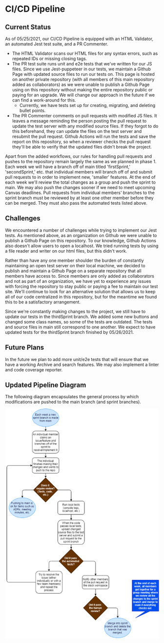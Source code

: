 # CI/CD Pipeline
## Current Status
As of 05/25/2021, our CI/CD Pipeline is equipped with an HTML Validator, an automated Jest test suite, and a PR Commenter.

- The HTML Validator scans our HTML files for any syntax errors, such as repeated IDs or missing closing tags.
- The PR test suite runs unit and e2e tests that we've written for our JS files. Since we use Jest-puppeteer in our tests, we maintain a Github Page with updated source files to run our tests on. This page is hosted on another private repository (with all members of this main repository added as collaborators) as we were unable to publish a Github Page using on this repository without making the entire repository public or paying for an upgrade. We will change our approach in the future if we can find a work-around for this.
    - Currently, we have tests set up for creating, migrating, and deleting bullet points.
- The PR Commenter comments on pull requests with modified JS files. It leaves a message reminding the person posting the pull request to update the test server with any modified source files. If they forgot to do this beforehand, they can update the files on the test server and resubmit the pull request. Github Actions will run the tests and save the report on this repository, so when a reviewer checks the pull request they'll be able to verify that the updated files didn't break the project.

Apart from the added workflows, our rules for handling pull requests and pushes to the repository remain largely the same as we planned in phase 1. Each week we will have a branch off of main titled 'firstSprint,' 'secondSprint,' etc. that individual members will branch off of and submit pull requests to in order to implement new, 'smaller' features. At the end of each week we'll review the total changes as a group and push the sprint to main. We may also push the changes sooner if we need to meet upcoming Canvas deadlines. Pull requests from individual members' branches to the sprint branch must be reviewed by at least one other member before they can be merged. They must also pass the automated tests listed above.

## Challenges
We encountered a number of challenges while trying to implement our Jest tests. As mentioned above, as an organization on Github we were unable to publish a Github Page on this repository. To our knowledge, Github Actions also doesn't allow users to open a localhost. We tried running tests by using a file reader and writer on our html files, but this didn't work. 

Rather than have any one member shoulder the burden of constantly maintaining an open test server on their local machine, we decided to publish and maintain a Github Page on a separate repository that all members have access to. Since members are only added as collaborators and not as part of an organization, we have yet to experience any issues with forcing the repository to stay public or paying a fee to maintain our test site.
We'll continue to look for an alternative solution that allows us to keep all of our code centralized in this repository, but for the meantime we found this to be a satisfactory arrangement.

Since we're constantly making changes to the project, we still have to update our tests in the thirdSprint branch. We added some new buttons and changed some class names, so some of the tests are outdated. The tests and source files in main still correspond to one another. We expect to have updated tests for the thirdSprint branch finished by 05/26/2021.

## Future Plans
In the future we plan to add more unit/e2e tests that will ensure that we have a working Archive and search features. We may also implement a linter and code coverage reporter.

## Updated Pipeline Diagram
The following diagram encapsulates the general process by which modifications are pushed to the main branch (and sprint branches). 

![image](./phase2.drawio.png)

